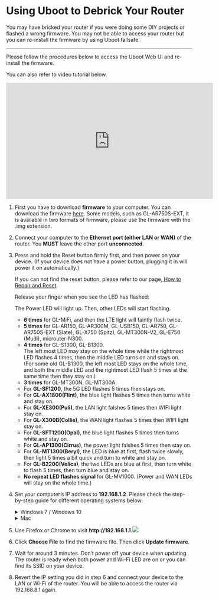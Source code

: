 # Using Uboot to Debrick Your Router

You may have bricked your router if you were doing some DIY projects or flashed a wrong firmware. You may not be able to access your router but you can re-install the firmware by using Uboot failsafe.

---

Please follow the procedures below to access the Uboot Web UI and re-install the firmware.

You can also refer to video tutorial below.

<iframe width="560" height="315" src="https://www.youtube.com/embed/EAaaw8nyrnE" title="YouTube video player" frameborder="0" allow="accelerometer; autoplay; clipboard-write; encrypted-media; gyroscope; picture-in-picture" allowfullscreen></iframe>

<ol type="1">
  <li>
    <p>
      First you have to download <b>firmware</b> to your computer. You can download the firmware <a href="https://dl.gl-inet.com/" target="_blank">here</a>. Some models, such as GL-AR750S-EXT, it is available in two formats of firmware, please use the firmware with the .img extension.
    </p> 
  </li>
  <li>
    <p>
      Connect your computer to the <b>Ethernet port (either LAN or WAN)</b> of the router. You <b>MUST</b> leave the other port <b>unconnected</b>.
    </p>
  </li>
  <li>
    <p>
    Press and hold the Reset button firmly first, and then power on your device. (If your device does not have a power button, plugging it in will power it on automatically.)
    </p>
    <p>If you can not find the reset button, please refer to our page,<a href="../../troubleshooting/reset" target="_blank"> How to Repair and Reset</a>.</p>
    <p>
      Release your finger when you see the LED has flashed:
    </p>
    <p>
      The Power LED will light up. Then, other LEDs will start flashing.
    </p>
    </p>
      <ul>
        <li><b>6 times</b> for GL-MiFi, and then the LTE light will faintly flash twice.</li>
        <li><b>5 times</b> for GL-AR150, GL-AR300M, GL-USB150, GL-AR750, GL-AR750S-EXT (Slate), GL-X750 (Spitz), GL-MT300N-V2, GL-E750 (Mudi), microuter-N300.
        </li>
        <li><b>4 times</b> for GL-S1300, GL-B1300. 
          <div>The left most LED may stay on the whole time while the rightmost LED flashes 4 times, then the middle LED turns on and stays on. </div>
          <div>(For some old GL-B1300, the left most LED stays on the whole time, and both the middle LED and the rightmost LED flash 5 times at the same time then they stay on.)</div>
        </li>
        <li><b>3 times</b> for GL-MT300N, GL-MT300A.</li>
          <li>For <strong>GL-SF1200</strong>, the 5G LED flashes 5 times then stays on.</li>
          <li>For <strong>GL-AX1800(Flint)</strong>, the blue light flashes 5 times then turns white and stay on.</li>
          <li>For <strong>GL-XE300(Puli)</strong>, the LAN light falshes 5 times then WIFI light stay on.</li>
          <li>For <strong>GL-X300B(Collie)</strong>, the WAN light flashes 5 times then WIFI light stay on.</li>
          <li>For <strong>GL-SFT1200(Opal)</strong>, the blue light flashes 5 times then turns white and stay on.</li>
          <li>For <strong>GL-AP1300(Cirrus)</strong>, the power light falshes 5 times then stay on.</li>
          <li>For <strong>GL-MT1300(Beryl)</strong>, the LED is blue at first, flash twice slowly, then light 5 times a bit quick and turn to white and stay on.</li>
          <li>For <strong>GL-B2200(Velica)</strong>, the two LEDs are blue at first, then turn white to flash 5 times, then turn blue and stay on.</li>
          <li><b>No repeat LED flashes signal </b> for GL-MV1000. (Power and WAN LEDs will stay on the whole time.)</li>
      </ul>
    </p>
  </li>
  <li>
    <p>Set your computer’s IP address to <b>192.168.1.2</b>. Please check the step-by-step guide for different operating systems below:</p>
    <details>
      <summary>Windows 7 / Windows 10</summary>
      <ol type="1">
        <li>Go to Control Panel -> Network and Internet -> Network and Sharing Center -> Change adapter settings.</li>
        <li>Right click Local Area Connection -> Properties.</li>
        <li>Click Internet Protocol Version 4 (TCP/IPv4) -> Properties.</li>
        <li>Set the IP adress to 192.168.1.2 manually.</li>
          <img src="https://static.gl-inet.com/docs/en/2.x/troubleshooting/src/debrick/set_ip.jpg">
      </ol>
    </details>
    <details>
      <summary>Mac</summary>
      <ol type="1">
        <li>Go to System Preferences -> Network.</li>
        <li>Chooose Ethernet -> Advanced -> TCP/IP.</li>
        <li>In Configure IPv4, choose Manually.</li>
        <li>Set the IPv4 Address to 192.168.1.2 manually.</li>
      </ol>
    </details>
	</li>
  <li>
    <p>
    Use Firefox or Chrome to visit <b>http://192.168.1.1</b>.<img src="https://static.gl-inet.com/docs/en/2.x/troubleshooting/src/debrick/ui.jpg">
    </p>
  </li>
  <li>
    <p>
    Click <b>Choose File</b> to find the firmware file. Then click <b>Update firmware</b>. 
    </p>
  </li>
  <li>
    <p>
    Wait for around 3 minutes. Don’t power off your device when updating. The router is ready when both power and  Wi-Fi LED are on or you can find its SSID on your device.
    </p>
  </li>
  <li>
    <p>
    Revert the IP setting you did in step 6 and connect your device to the LAN or Wi-Fi of the router. You will be able to access the router via 192.168.8.1 again.
    </p>
  </li>
</ol>
